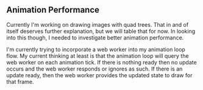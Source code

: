 ## Animation Performance

Currently I'm working on drawing images with quad trees. That in and of itself deserves further explanation, but we will table that for now. In looking into this though, I needed to investigate better animation performance.

I'm currently trying to incorporate a web worker into my animation loop flow. My current thinking at least is that the animation loop will query the web worker on each animation tick. If there is nothing ready then no update occurs and the web worker responds or ignores as such. If there is an update ready, then the web worker provides the updated state to draw for that frame.

